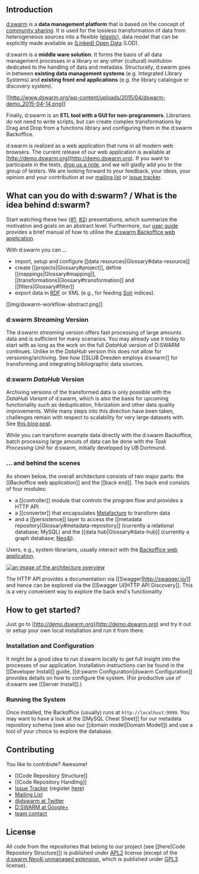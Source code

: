 ## Introduction
[d:swarm](http://dswarm.org) is a **data management platform** that is based on the concept of [community sharing](http://en.wikipedia.org/wiki/Sharing). It is used for the lossless transformation of data from heterogeneous sources into a flexible ([elastic](http://en.wikipedia.org/wiki/Elasticity_%28data_store%29)), data model that can be explicitly made available as [(Linked) Open Data](http://en.wikipedia.org/wiki/Linked_data) (LOD).

d:swarm is a **middle ware solution**. It forms the basis of all data management processes in a library or any other (cultural) institution dedicated to the handling of data and metadata.  Structurally, d:swarm goes in between **existing data management systems** (e.g. Integrated Library Systems) and **existing front end applications** (e.g. the library catalogue or discovery system).

[[http://www.dswarm.org/wp-content/uploads/2015/04/dswarm-demo_2015-04-14.png]]

Finally, d:swarm is an **ETL tool with a GUI for non-programmers**. Librarians do not need to write scripts, but can create complex transformations by Drag and Drop from a functions library and configuring them in the d:swarm Backoffice.

d:swarm is realized as a web application that runs in all modern web browsers. The current release of our web application is available at [http://demo.dswarm.org](http://demo.dswarm.org). If you want to participate in the tests, [drop us a note](mailto:team@dswarm.org), and we will gladly add you to the group of testers. We are looking forward to your feedback, your ideas, your opinion and your contribution at our [mailing list](https://groups.google.com/forum/#!forum/dswarm) or [issue tracker](https://jira.slub-dresden.de).

## What can you do with d:swarm? / What is the idea behind d:swarm?

Start watching these two ([#1](http://prezi.com/0zh_ypsezu6i/), [#2](http://www.slideshare.net/JensMittelbach/dswarm-a-library-data-management-platform-based-on-a-linked-open-data-approach)) presentations, which summarize the motivation and goals on an abstract level. Furthermore, our [user guide](https://github.com/dswarm/dswarm-documentation/wiki/Overview) provides a brief manual of how to utilise the [d:swarm Backoffice web application](http://demo.dswarm.org).

With d:swarm you can ...
 * import, setup and configure [[data resources|Glossary#data-resource]]
 * create [[projects|Glossary#project]], define [[mappings|Glossary#mapping]], [[transformations|Glossary#transformation]] and [[filters|Glossary#filter]]
 * export data in [RDF](http://en.wikipedia.org/wiki/Resource_Description_Framework) or XML (e.g., for feeding [Solr](http://lucene.apache.org/solr/) indices).

<!--- source code for image currently stored by jan -->
[[img/dswarm-workflow-abstract.png]]


### d:swarm *Streaming* Version

The d:swarm *streaming* version offers fast processing of large amounts data and is sufficient for many scenarios. You may already use it today to start with as long as the work on the full *DataHub* version of D:SWARM continues. Unlike in the *DataHub* version this does not allow for versioning/archiving. See how  [[SLUB Dresden employs d:swarm]] for transforming and integrating bibliographic data sources.

### d:swarm *DataHub* Version

Archiving versions of the transformed data is only possible with the *DataHub Variant* of d:swarm, which is also the basis for upcoming functionality such as deduplication, frbrization and other data quality improvements. While many steps into this direction have been taken, challenges remain with respect to scalability for very large datasets with. See [this blog post](http://www.slub-dresden.de/blog-post-on-challenges-property-graph-handling).

While you can transform example data directly with the d:swarm Backoffice, batch processing large amouts of data can be done with the *Task Processing Unit* for d:swarm, initially developed by UB Dortmund.

### ... and behind the scenes

As shown below, the overall architecture consists of two major parts: the [[Backoffice web application]] and the [[back end]]. The back end consists of four modules: 
 * a [[controller]] module that controls the program flow and provides a HTTP API
 * a [[converter]] that encapsulates [Metafacture](https://github.com/culturegraph/metafacture-core) to transform data
 * and a [[persistence]] layer to access the [[metadata repository|Glossary#metadata-repository]] (currently a relational database; MySQL) and the [[data hub|Glossary#data-hub]] (currently a graph database; [Neo4j](http://www.neo4j.org)).
 
Users, e.g., system librarians, usually interact with the [Backoffice web application](http://demo.dswarm.org).

[![an image of the architecture overview](https://raw.githubusercontent.com/wiki/dswarm/dswarm-documentation/img/architecture.png)](https://raw.githubusercontent.com/wiki/dswarm/dswarm-documentation/img/architecture.png "Architecture Overview")

The HTTP API provides a documentation via [[Swagger|http://swagger.io/]] and hence can be explored via the [[Swagger UI|HTTP API Discovery]]. This is a very convenient way to explore the back end's functionality. 

## How to get started?

Just go to [http://demo.dswarm.org](http://demo.dswarm.org) and try it out or setup your own local installation and run it from there.

### Installation and Configuration

It might be a good idea to run d:swarm locally to get full insight into the processes of our application.
Installation instructions can be found in the [[Developer Install]] guide, [[d:swarm Configuration|dswarm Configuration]] provides details on how to configure the system. (For productive use of d:swarm see [[Server Install]].)

### Running the System

Once installed, the Backoffice (usually) runs at `http://localhost:9999`.  You may want to have a look at the [[MySQL Cheat Sheet]] for our metadata repository schema (see also our [[domain model|Domain Model]]) and use a tool of your choice to explore the database.

## Contributing

You like to contribute? Awesome!

* [[Code Repository Structure]]
* [[Code Repository Handling]]
* [Issue Tracker](https://jira.slub-dresden.de) (register [here](https://jira.slub-dresden.de/secure/ContactAdministrators!default.jspa))
* [Mailing List](https://groups.google.com/forum/#!forum/dswarm)
* [@dswarm at Twitter](https://twitter.com/dswarm)
* [D:SWARM at Google+](https://plus.google.com/u/0/b/113858333420496787463/113858333420496787463/posts)
* [team contact](mailto:team@dswarm.org)

## License

All code from the repositories that belong to our project (see [[here|Code Repository Structure]]) is published under [APL2](http://www.apache.org/licenses/LICENSE-2.0) license (except of the [d:swarm Neo4j unmanaged extension](https://github.com/dswarm/dswarm-graph-neo4j), which is published under [GPL3](http://www.gnu.org/copyleft/gpl.html) license).